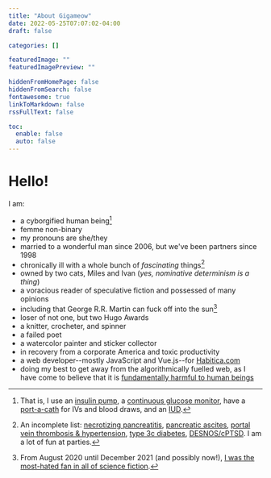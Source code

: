 ```yaml
---
title: "About Gigameow"
date: 2022-05-25T07:07:02-04:00
draft: false

categories: []

featuredImage: ""
featuredImagePreview: ""

hiddenFromHomePage: false
hiddenFromSearch: false
fontawesome: true
linkToMarkdown: false
rssFullText: false

toc:
  enable: false
  auto: false
---
```


# Hello!

I am:

- a cyborgified human being[^1]
- femme non-binary
- my pronouns are she/they
- married to a wonderful man since 2006, but we've been partners since 1998
- chronically ill with a whole bunch of _fascinating_ things[^2]
- owned by two cats, Miles and Ivan (_yes, nominative determinism is a thing_)
- a voracious reader of speculative fiction and possessed of many opinions
- including that George R.R. Martin can fuck off into the sun[^3]
- loser of not one, but two Hugo Awards
- a knitter, crocheter, and spinner
- a failed poet
- a watercolor painter and sticker collector
- in recovery from a corporate America and toxic productivity
- a web developer--mostly JavaScript and Vue.js--for [Habitica.com](https://www.habitica.com)
- doing my best to get away from the algorithmically fuelled web, as I have come to believe that it is [fundamentally harmful to human beings](https://www.humanetech.com/)

[^1]:That is, I use an [insulin pump](https://www.tandemdiabetes.com/products/t-slim-x2-insulin-pump), a [continuous glucose monitor](https://www.dexcom.com/), have a [port-a-cath](https://nurse.org/articles/what-is-a-port-a-cath/) for IVs and blood draws, and an [IUD](https://www.liletta.com/).
[^2]: An incomplete list: [necrotizing pancreatitis](https://www.ncbi.nlm.nih.gov/pmc/articles/PMC5565044/), [pancreatic ascites](https://www.ncbi.nlm.nih.gov/books/NBK507851/), [portal vein thrombosis & hypertension](https://www.ncbi.nlm.nih.gov/pmc/articles/PMC4415192/), [type 3c diabetes](https://www.ncbi.nlm.nih.gov/pmc/articles/PMC5495015/), [DESNOS/cPTSD](https://en.yestherapyhelps.com/desnos-complex-post-traumatic-stress-disorder-13784). I am a lot of fun at parties.
[^3]:From August 2020 until December 2021 (and possibly now!), [I was the most-hated fan in all of science fiction](https://www.pretty-terrible.com/george-r-r-martin-2020-hugo-awards/).
